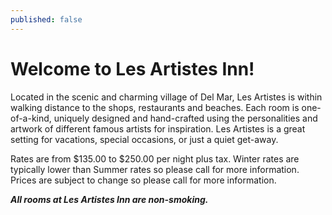 ```yaml
---
published: false
---
```


# Welcome to Les Artistes Inn!

Located in the scenic and charming village of Del Mar, Les Artistes is within walking distance to the shops, restaurants and beaches. Each room is one-of-a-kind, uniquely designed and hand-crafted using the personalities and artwork of different famous artists for inspiration. Les Artistes is a great setting for vacations, special occasions, or just a quiet get-away.

Rates are from $135.00 to $250.00 per night plus tax. Winter rates are typically lower than Summer rates so please call for more information. Prices are subject to change so please call for more information.

***All rooms at Les Artistes Inn are non-smoking.***
